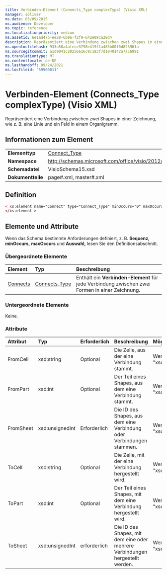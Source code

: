 ```yaml
---
title: Verbinden-Element (Connects_Type complexType) (Visio XML)
manager: soliver
ms.date: 03/09/2015
ms.audience: Developer
ms.topic: reference
ms.localizationpriority: medium
ms.assetid: 6e1ad47b-ee28-6b9a-f2f9-642e09ca28d4
description: Repräsentiert eine Verbindung zwischen zwei Shapes in einer Zeichnung, wie z. B. eine Linie und ein Feld in einem Organigramm.
ms.openlocfilehash: 933a58a4afece3798e419f1a483b00f0d823961a
ms.sourcegitcommit: a1d9041c20256616c9c183f7d1049142a7ac6991
ms.translationtype: MT
ms.contentlocale: de-DE
ms.lasthandoff: 09/24/2021
ms.locfileid: "59560011"
---
```

# <a name="connect-element-connects_type-complextype-visio-xml"></a>Verbinden-Element (Connects_Type complexType) (Visio XML)

Repräsentiert eine Verbindung zwischen zwei Shapes in einer Zeichnung, wie z. B. eine Linie und ein Feld in einem Organigramm.
  
## <a name="element-information"></a>Informationen zum Element

|||
|:-----|:-----|
|**Elementtyp** <br/> |[Connect_Type](connect_type-complextypevisio-xml.md) <br/> |
|**Namespace** <br/> |http://schemas.microsoft.com/office/visio/2012/main  <br/> |
|**Schemadatei** <br/> |VisioSchema15.xsd  <br/> |
|**Dokumentteile** <br/> |page#.xml, master#.xml  <br/> |
   
## <a name="definition"></a>Definition

```XML
< xs:element name="Connect" type="Connect_Type" minOccurs="0" maxOccurs="unbounded" >
</xs:element >
```

## <a name="elements-and-attributes"></a>Elemente und Attribute

Wenn das Schema bestimmte Anforderungen definiert, z. B. **Sequenz,** **minOccurs,** **maxOccurs** und **Auswahl,** lesen Sie den Definitionsabschnitt. 
  
### <a name="parent-elements"></a>Übergeordnete Elemente

|**Element**|**Typ**|**Beschreibung**|
|:-----|:-----|:-----|
|[Connects](connects-element-pagecontents_type-complextypevisio-xml.md) <br/> |[Connects_Type](connects_type-complextypevisio-xml.md) <br/> |Enthält ein **Verbinden-Element** für jede Verbindung zwischen zwei Formen in einer Zeichnung.  <br/> |
   
### <a name="child-elements"></a>Untergeordnete Elemente

Keine.
  
### <a name="attributes"></a>Attribute

|**Attribut**|**Typ**|**Erforderlich**|**Beschreibung**|**Mögliche Werte**|
|:-----|:-----|:-----|:-----|:-----|
|FromCell  <br/> |xsd:string  <br/> |Optional  <br/> |Die Zelle, aus der eine Verbindung stammt.  <br/> |Werte des Typs "xsd:string".  <br/> |
|FromPart  <br/> |xsd:int  <br/> |Optional  <br/> |Der Teil eines Shapes, aus dem eine Verbindung stammt.  <br/> |Werte des Typs "xsd:int".  <br/> |
|FromSheet  <br/> |xsd:unsignedInt  <br/> |Erforderlich  <br/> |Die ID des Shapes, aus dem eine Verbindung oder Verbindungen stammen.  <br/> |Werte des Typs "xsd:unsignedInt".  <br/> |
|ToCell  <br/> |xsd:string  <br/> |Optional  <br/> |Die Zelle, mit der eine Verbindung hergestellt wird.  <br/> |Werte des Typs "xsd:string".  <br/> |
|ToPart  <br/> |xsd:int  <br/> |Optional  <br/> |Der Teil eines Shapes, mit dem eine Verbindung hergestellt wird.  <br/> |Werte des Typs "xsd:Int".  <br/> |
|ToSheet  <br/> |xsd:unsignedInt  <br/> |erforderlich  <br/> |Die ID des Shapes, mit dem eine oder mehrere Verbindungen hergestellt werden.  <br/> |Werte des Typs "xsd:unsignedInt".  <br/> |
   

